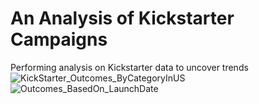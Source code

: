 # An Analysis of Kickstarter Campaigns
Performing analysis on Kickstarter data to uncover trends
![KickStarter_Outcomes_ByCategoryInUS](D:\UCB\Modules\Module_01\CrowdFundingAnalysis)
![Outcomes_BasedOn_LaunchDate](D:\UCB\Modules\Module_01\CrowdFundingAnalysis)
